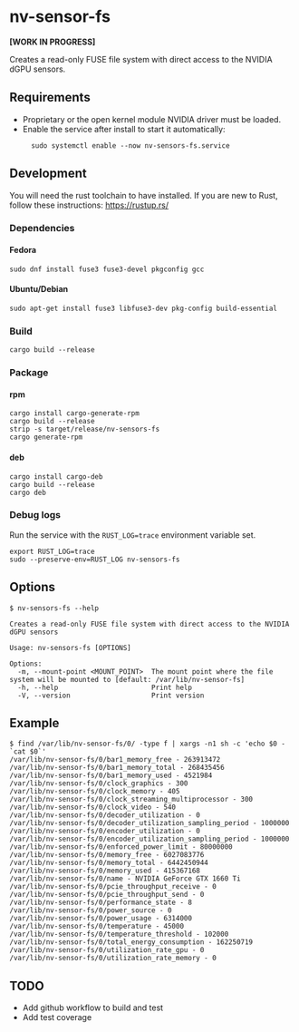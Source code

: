 # nv-sensor-fs

**[WORK IN PROGRESS]**

Creates a read-only FUSE file system with direct access to the NVIDIA dGPU sensors.

## Requirements

- Proprietary or the open kernel module NVIDIA driver must be loaded.
- Enable the service after install to start it automatically:
  ```shell
    sudo systemctl enable --now nv-sensors-fs.service
  ```

## Development

You will need the rust toolchain to have installed. If you are new to Rust, follow these instructions: <https://rustup.rs/>

### Dependencies

#### Fedora

```shell
sudo dnf install fuse3 fuse3-devel pkgconfig gcc
```

#### Ubuntu/Debian

```shell
sudo apt-get install fuse3 libfuse3-dev pkg-config build-essential
```

### Build

```shell
cargo build --release
```

### Package

#### rpm

```shell
cargo install cargo-generate-rpm
cargo build --release
strip -s target/release/nv-sensors-fs
cargo generate-rpm
```

#### deb

```shell
cargo install cargo-deb
cargo build --release
cargo deb
```

### Debug logs

Run the service with the `RUST_LOG=trace` environment variable set.

```shell
export RUST_LOG=trace
sudo --preserve-env=RUST_LOG nv-sensors-fs
```

## Options

```shell
$ nv-sensors-fs --help

Creates a read-only FUSE file system with direct access to the NVIDIA dGPU sensors

Usage: nv-sensors-fs [OPTIONS]

Options:
  -m, --mount-point <MOUNT_POINT>  The mount point where the file system will be mounted to [default: /var/lib/nv-sensor-fs]
  -h, --help                       Print help
  -V, --version                    Print version
```

## Example

```shell
$ find /var/lib/nv-sensor-fs/0/ -type f | xargs -n1 sh -c 'echo $0 - `cat $0`'
/var/lib/nv-sensor-fs/0/bar1_memory_free - 263913472
/var/lib/nv-sensor-fs/0/bar1_memory_total - 268435456
/var/lib/nv-sensor-fs/0/bar1_memory_used - 4521984
/var/lib/nv-sensor-fs/0/clock_graphics - 300
/var/lib/nv-sensor-fs/0/clock_memory - 405
/var/lib/nv-sensor-fs/0/clock_streaming_multiprocessor - 300
/var/lib/nv-sensor-fs/0/clock_video - 540
/var/lib/nv-sensor-fs/0/decoder_utilization - 0
/var/lib/nv-sensor-fs/0/decoder_utilization_sampling_period - 1000000
/var/lib/nv-sensor-fs/0/encoder_utilization - 0
/var/lib/nv-sensor-fs/0/encoder_utilization_sampling_period - 1000000
/var/lib/nv-sensor-fs/0/enforced_power_limit - 80000000
/var/lib/nv-sensor-fs/0/memory_free - 6027083776
/var/lib/nv-sensor-fs/0/memory_total - 6442450944
/var/lib/nv-sensor-fs/0/memory_used - 415367168
/var/lib/nv-sensor-fs/0/name - NVIDIA GeForce GTX 1660 Ti
/var/lib/nv-sensor-fs/0/pcie_throughput_receive - 0
/var/lib/nv-sensor-fs/0/pcie_throughput_send - 0
/var/lib/nv-sensor-fs/0/performance_state - 8
/var/lib/nv-sensor-fs/0/power_source - 0
/var/lib/nv-sensor-fs/0/power_usage - 6314000
/var/lib/nv-sensor-fs/0/temperature - 45000
/var/lib/nv-sensor-fs/0/temperature_threshold - 102000
/var/lib/nv-sensor-fs/0/total_energy_consumption - 162250719
/var/lib/nv-sensor-fs/0/utilization_rate_gpu - 0
/var/lib/nv-sensor-fs/0/utilization_rate_memory - 0
```

## TODO

- Add github workflow to build and test
- Add test coverage
